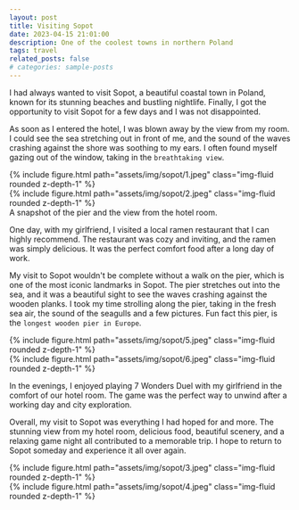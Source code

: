 ```yaml
---
layout: post
title: Visiting Sopot
date: 2023-04-15 21:01:00
description: One of the coolest towns in northern Poland
tags: travel
related_posts: false
# categories: sample-posts
---
```

I had always wanted to visit Sopot, a beautiful coastal town in Poland, known for its stunning beaches and bustling nightlife. Finally, I got the opportunity to visit Sopot for a few days and I was not disappointed.

As soon as I entered the hotel, I was blown away by the view from my room. I could see the sea stretching out in front of me, and the sound of the waves crashing against the shore was soothing to my ears. I often found myself gazing out of the window, taking in the `breathtaking view`.

<div class="row mt-3">
    <div class="col-sm mt-3 mt-md-0">
        {% include figure.html path="assets/img/sopot/1.jpeg" class="img-fluid rounded z-depth-1" %}
    </div>
    <div class="col-sm mt-3 mt-md-0">
        {% include figure.html path="assets/img/sopot/2.jpeg" class="img-fluid rounded z-depth-1" %}
    </div>
</div>
<div class="caption">
    A snapshot of the pier and the view from the hotel room.
</div>

One day, with my girlfriend, I visited a local ramen restaurant that I can highly recommend. The restaurant was cozy and inviting, and the ramen was simply delicious. It was the perfect comfort food after a long day of work.

My visit to Sopot wouldn't be complete without a walk on the pier, which is one of the most iconic landmarks in Sopot. The pier stretches out into the sea, and it was a beautiful sight to see the waves crashing against the wooden planks. I took my time strolling along the pier, taking in the fresh sea air, the sound of the seagulls and a few pictures. Fun fact this pier, is the `longest wooden pier in Europe`.

<div class="row mt-3">
    <div class="col-sm mt-3 mt-md-0">
        {% include figure.html path="assets/img/sopot/5.jpeg" class="img-fluid rounded z-depth-1" %}
    </div>
    <div class="col-sm mt-3 mt-md-0">
        {% include figure.html path="assets/img/sopot/6.jpeg" class="img-fluid rounded z-depth-1" %}
    </div>
</div>

In the evenings, I enjoyed playing 7 Wonders Duel with my girlfriend in the comfort of our hotel room. The game was the perfect way to unwind after a working day and city exploration.

Overall, my visit to Sopot was everything I had hoped for and more. The stunning view from my hotel room, delicious food, beautiful scenery, and a relaxing game night all contributed to a memorable trip. I hope to return to Sopot someday and experience it all over again.

<div class="row mt-3">
    <div class="col-sm mt-3 mt-md-0">
        {% include figure.html path="assets/img/sopot/3.jpeg" class="img-fluid rounded z-depth-1" %}
    </div>
    <div class="col-sm mt-3 mt-md-0">
        {% include figure.html path="assets/img/sopot/4.jpeg" class="img-fluid rounded z-depth-1" %}
    </div>
</div>
